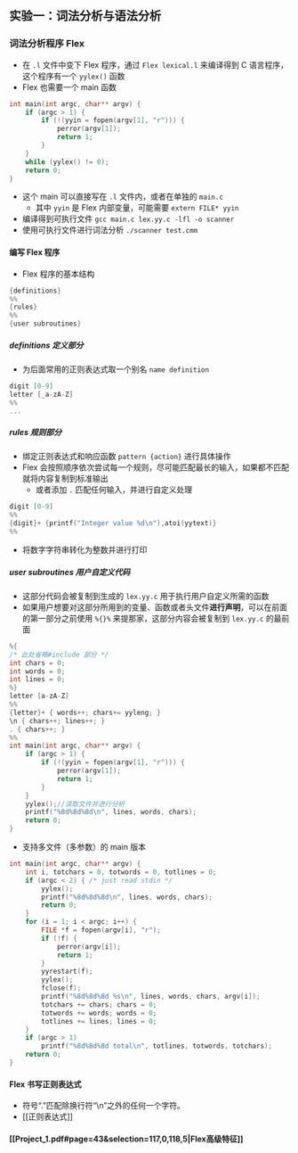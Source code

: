 ## 实验一：词法分析与语法分析
### 词法分析程序 Flex
- 在 `.l` 文件中变下 Flex 程序，通过 `Flex lexical.l` 来编译得到 C 语言程序，这个程序有一个 `yylex()` 函数
- Flex 也需要一个 main 函数
```c
int main(int argc, char** argv) {
	if (argc > 1) {
		if (!(yyin = fopen(argv[1], "r"))) {
			perror(argv[1]);
			return 1;
		}
	}
	while (yylex() != 0);
	return 0;
}
```
- 这个 main 可以直接写在 `.l` 文件内，或者在单独的 `main.c`
	- 其中 `yyin` 是 Flex 内部变量，可能需要 `extern FILE* yyin`
- 编译得到可执行文件 `gcc main.c lex.yy.c -lfl -o scanner`
- 使用可执行文件进行词法分析 `./scanner test.cmm`
#### 编写 Flex 程序
- Flex 程序的基本结构
```c
{definitions}
%%
{rules}
%%
{user subroutines}
```
##### definitions 定义部分
- 为后面常用的正则表达式取一个别名 `name definition`
```c
digit [0-9]
letter [_a-zA-Z]
%%
...
```

##### rules 规则部分
- 绑定正则表达式和响应函数 `pattern {action}` 进行具体操作
- Flex 会按照顺序依次尝试每一个规则，尽可能匹配最长的输入，如果都不匹配就将内容复制到标准输出
	- 或者添加 `.` 匹配任何输入，并进行自定义处理
```c
digit [0-9]
%%
{digit}+ {printf("Integer value %d\n"),atoi(yytext)}
%%
```
- 将数字字符串转化为整数并进行打印

##### user subroutines 用户自定义代码
- 这部分代码会被复制到生成的 `lex.yy.c` 用于执行用户自定义所需的函数
- 如果用户想要对这部分所用到的变量、函数或者头文件**进行声明**，可以在前面的第一部分之前使用 `%{}%` 来提那家，这部分内容会被复制到 `lex.yy.c` 的最前面
```c
%{
/* 此处省略#include 部分 */
int chars = 0;
int words = 0;
int lines = 0;
%}
letter [a-zA-Z]
%%
{letter}+ { words++; chars+= yyleng; }
\n { chars++; lines++; }
. { chars++; }
%%
int main(int argc, char** argv) {
	if (argc > 1) {
		if (!(yyin = fopen(argv[1], "r"))) {
			perror(argv[1]);
			return 1;
		}
	}
	yylex();//读取文件并进行分析
	printf("%8d%8d%8d\n", lines, words, chars);
	return 0;
}
```
- 支持多文件（多参数）的 main 版本
```c
int main(int argc, char** argv) {
    int i, totchars = 0, totwords = 0, totlines = 0;
    if (argc < 2) { /* just read stdin */
        yylex();
        printf("%8d%8d%8d\n", lines, words, chars);
        return 0;
    }
    for (i = 1; i < argc; i++) {
        FILE *f = fopen(argv[i], "r");
        if (!f) {
            perror(argv[i]);
            return 1;
        }
        yyrestart(f);
        yylex();
        fclose(f);
        printf("%8d%8d%8d %s\n", lines, words, chars, argv[i]);
        totchars += chars; chars = 0;
        totwords += words; words = 0;
        totlines += lines; lines = 0;
    }
    if (argc > 1)
        printf("%8d%8d%8d total\n", totlines, totwords, totchars);
    return 0;
}
```
#### Flex 书写正则表达式
- 符号“.”匹配除换行符“\\n”之外的任何一个字符。
- [[正则表达式]]
#### [[Project_1.pdf#page=43&selection=117,0,118,5|Flex高级特征]]
